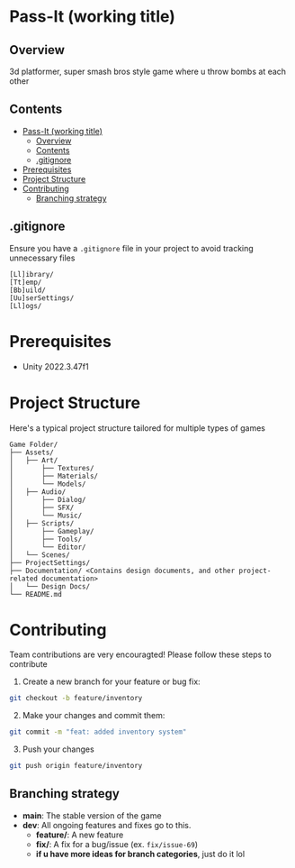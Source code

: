 # Pass-It (working title)

## Overview

3d platformer, super smash bros style game where u throw bombs at each other

## Contents

- [Pass-It (working title)](#pass-it-working-title)
  - [Overview](#overview)
  - [Contents](#contents)
  - [.gitignore](#gitignore)
- [Prerequisites](#prerequisites)
- [Project Structure](#project-structure)
- [Contributing](#contributing)
  - [Branching strategy](#branching-strategy)


## .gitignore

Ensure you have a `.gitignore` file in your project to avoid tracking unnecessary files

```
[Ll]ibrary/
[Tt]emp/
[Bb]uild/
[Uu]serSettings/
[Ll]ogs/
```

# Prerequisites
- Unity 2022.3.47f1

# Project Structure
Here's a typical project structure tailored for multiple types of games

```
Game Folder/
├── Assets/
│   ├── Art/
│       ├── Textures/
│       ├── Materials/
│       └── Models/
│   ├── Audio/
│       ├── Dialog/
│       ├── SFX/
│       └── Music/
│   ├── Scripts/
│       ├── Gameplay/
│       ├── Tools/
│       └── Editor/
│   └── Scenes/
├── ProjectSettings/
├── Documentation/ <Contains design documents, and other project-related documentation>
│   └── Design Docs/
└── README.md
```

# Contributing

Team contributions are very encouragted! Please follow these steps to contribute

1. Create a new branch for your feature or bug fix:
```bash
git checkout -b feature/inventory
```

2. Make your changes and commit them:
```bash
git commit -m "feat: added inventory system"
```

3. Push your changes
```bash
git push origin feature/inventory
```

## Branching strategy
- **main**: The stable version of the game
- **dev**: All ongoing features and fixes go to this.
  - **feature/**: A new feature
  - **fix/**: A fix for a bug/issue (ex. `fix/issue-69`)
  - **if u have more ideas for branch categories**, just do it lol

